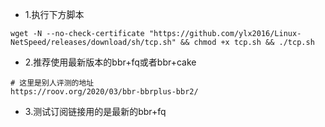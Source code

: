 - 1.执行下方脚本
```
wget -N --no-check-certificate "https://github.com/ylx2016/Linux-NetSpeed/releases/download/sh/tcp.sh" && chmod +x tcp.sh && ./tcp.sh
```

- 2.推荐使用最新版本的bbr+fq或者bbr+cake
```
# 这里是别人评测的地址
https://roov.org/2020/03/bbr-bbrplus-bbr2/
```
- 3.测试订阅链接用的是最新的bbr+fq